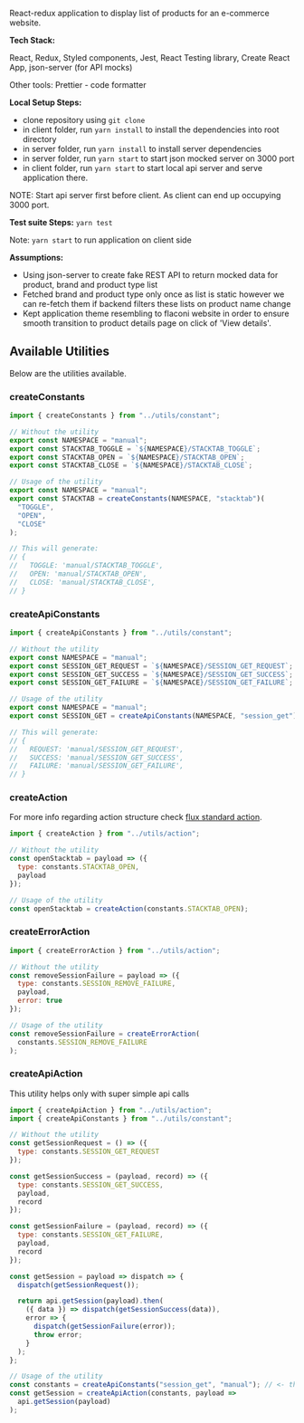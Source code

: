 React-redux application to display list of products for an e-commerce website.

**Tech Stack:**

React, Redux, Styled components, Jest, React Testing library, Create React App, json-server (for API mocks)

Other tools:
Prettier - code formatter

**Local Setup Steps:**

- clone repository using `git clone`
- in client folder, run `yarn install` to install the dependencies into root directory
- in server folder, run `yarn install` to install server dependencies
- in server folder, run `yarn start` to start json mocked server on 3000 port
- in client folder, run `yarn start` to start local api server and serve application there.

NOTE: Start api server first before client. As client can end up occupying 3000 port.

**Test suite Steps:**
`yarn test`

Note: `yarn start` to run application on client side

**Assumptions:**

- Using json-server to create fake REST API to return mocked data for product, brand and product type list
- Fetched brand and product type only once as list is static however we can re-fetch them if backend filters these lists on product name change
- Kept application theme resembling to flaconi website in order to ensure smooth transition to product details page on click of 'View details'.

## Available Utilities

Below are the utilities available.

### createConstants

```js
import { createConstants } from "../utils/constant";

// Without the utility
export const NAMESPACE = "manual";
export const STACKTAB_TOGGLE = `${NAMESPACE}/STACKTAB_TOGGLE`;
export const STACKTAB_OPEN = `${NAMESPACE}/STACKTAB_OPEN`;
export const STACKTAB_CLOSE = `${NAMESPACE}/STACKTAB_CLOSE`;

// Usage of the utility
export const NAMESPACE = "manual";
export const STACKTAB = createConstants(NAMESPACE, "stacktab")(
  "TOGGLE",
  "OPEN",
  "CLOSE"
);

// This will generate:
// {
//   TOGGLE: 'manual/STACKTAB_TOGGLE',
//   OPEN: 'manual/STACKTAB_OPEN',
//   CLOSE: 'manual/STACKTAB_CLOSE',
// }
```

### createApiConstants

```js
import { createApiConstants } from "../utils/constant";

// Without the utility
export const NAMESPACE = "manual";
export const SESSION_GET_REQUEST = `${NAMESPACE}/SESSION_GET_REQUEST`;
export const SESSION_GET_SUCCESS = `${NAMESPACE}/SESSION_GET_SUCCESS`;
export const SESSION_GET_FAILURE = `${NAMESPACE}/SESSION_GET_FAILURE`;

// Usage of the utility
export const NAMESPACE = "manual";
export const SESSION_GET = createApiConstants(NAMESPACE, "session_get");

// This will generate:
// {
//   REQUEST: 'manual/SESSION_GET_REQUEST',
//   SUCCESS: 'manual/SESSION_GET_SUCCESS',
//   FAILURE: 'manual/SESSION_GET_FAILURE',
// }
```

### createAction

For more info regarding action structure check [flux standard action](https://github.com/acdlite/flux-standard-action).

```js
import { createAction } from "../utils/action";

// Without the utility
const openStacktab = payload => ({
  type: constants.STACKTAB_OPEN,
  payload
});

// Usage of the utility
const openStacktab = createAction(constants.STACKTAB_OPEN);
```

### createErrorAction

```js
import { createErrorAction } from "../utils/action";

// Without the utility
const removeSessionFailure = payload => ({
  type: constants.SESSION_REMOVE_FAILURE,
  payload,
  error: true
});

// Usage of the utility
const removeSessionFailure = createErrorAction(
  constants.SESSION_REMOVE_FAILURE
);
```

### createApiAction

This utility helps only with super simple api calls

```js
import { createApiAction } from "../utils/action";
import { createApiConstants } from "../utils/constant";

// Without the utility
const getSessionRequest = () => ({
  type: constants.SESSION_GET_REQUEST
});

const getSessionSuccess = (payload, record) => ({
  type: constants.SESSION_GET_SUCCESS,
  payload,
  record
});

const getSessionFailure = (payload, record) => ({
  type: constants.SESSION_GET_FAILURE,
  payload,
  record
});

const getSession = payload => dispatch => {
  dispatch(getSessionRequest());

  return api.getSession(payload).then(
    ({ data }) => dispatch(getSessionSuccess(data)),
    error => {
      dispatch(getSessionFailure(error));
      throw error;
    }
  );
};

// Usage of the utility
const constants = createApiConstants("session_get", "manual"); // <- this should be imported from constants file
const getSession = createApiAction(constants, payload =>
  api.getSession(payload)
);
```
